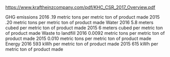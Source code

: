 https://www.kraftheinzcompany.com/pdf/KHC_CSR_2017_Overview.pdf

GHG emissions
    2016
        .19 metric tons per metric ton of product made
    2015
        .20 metric tons per metric ton of product made
Water
    2016
        5.8 meters cubed per metric ton of product made
    2015
        6 meters cubed per metric ton of product made
Waste to landfill
    2016
        0.0092 metric tons per metric ton of product made
    2015
        0.010 metric tons per metric ton of product made
Energy
    2016
        593 kWh per metric ton of product made
    2015
        615 kWh per metric ton of product made